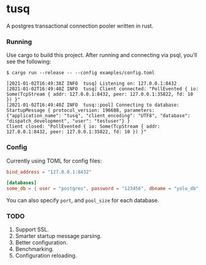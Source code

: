 # tusq

A postgres transactional connection pooler written in rust.

### Running

Use cargo to build this project. After running and connecting via psql, you'll see the following:

```
$ cargo run --release -- --config examples/config.toml

[2021-01-02T16:49:38Z INFO  tusq] Listening on: 127.0.0.1:8432
[2021-01-02T16:49:40Z INFO  tusq] Client connected: "PollEvented { io: Some(TcpStream { addr: 127.0.0.1:8432, peer: 127.0.0.1:35822, fd: 10 }) }"
[2021-01-02T16:49:40Z INFO  tusq::pool] Connecting to database: StartupMessage { protocol_version: 196608, parameters: {"application_name": "tusq", "client_encoding": "UTF8", "database": "dispatch_development", "user": "testuser"} }
Client closed: "PollEvented { io: Some(TcpStream { addr: 127.0.0.1:8432, peer: 127.0.0.1:35822, fd: 10 }) }"
```

### Config 

Currently using TOML for config files:

```toml
bind_address = "127.0.0.1:8432"

[databases]
some_db = { user = "postgres", password = "123456", dbname = "yolo_db", host = "127.0.0.1" }
```

You can also specify `port`, and `pool_size` for each database.

### TODO

1. Support SSL.
2. Smarter startup message parsing.
3. Better configuration.
4. Benchmarking.
5. Configuration reloading.
